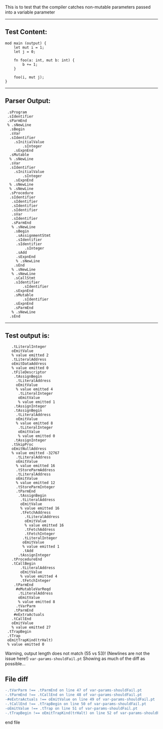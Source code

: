 This is to test that the compiler catches non-mutable parameters passed into a variable parameter

-------------------------


Test Content: 
-------------------------
```
mod main (output) { 
    let mut i = 1;
    let j = 0;

    fn foo(a: int, mut b: int) {
        b += 1;
    }

    foo(i, mut j);
}
```
------------------------


Parser Output: 
-------------------------
```
 .sProgram
 .sIdentifier
 .sParmEnd
 % .sNewLine
  .sBegin
  .sVar
  .sIdentifier
    .sInitialValue
        .sInteger
    .sExpnEnd
  .sMutable
  % .sNewLine
  .sVar
  .sIdentifier
    .sInitialValue
        .sInteger
    .sExpnEnd
  % .sNewLine
  % .sNewLine
  .sProcedure
  .sIdentifier
   .sIdentifier
   .sIdentifier
   .sIdentifier
   .sVar
   .sIdentifier
   .sParmEnd
   % .sNewLine
    .sBegin
     .sAssignmentStmt
     .sIdentifier
     .sIdentifier
         .sInteger
     .sAdd
     .sExpnEnd
     % .sNewLine
    .sEnd
   % .sNewLine
   % .sNewLine
    .sCallStmt
    .sIdentifier
        .sIdentifier
    .sExpnEnd
    .sMutable
        .sIdentifier
    .sExpnEnd
    .sParmEnd
   % .sNewLine
  .sEnd

```
------------------------

Test output is: 
-------------------------
```
   .tLiteralInteger
   oEmitValue
   % value emitted 2
   .tLiteralAddress
   oEmitDataAddress
   % value emitted 0
   .tFileDescriptor
    .tAssignBegin
     .tLiteralAddress
     oEmitValue
     % value emitted 4
      .tLiteralInteger
      oEmitValue
      % value emitted 1
    .tAssignInteger
    .tAssignBegin
     .tLiteralAddress
     oEmitValue
     % value emitted 8
      .tLiteralInteger
      oEmitValue
      % value emitted 0
    .tAssignInteger
   .tSkipProc
   oEmitNullAddress
   % value emitted -32767
     .tLiteralAddress
     oEmitValue
     % value emitted 16
     .tStoreParmAddress
     .tLiteralAddress
     oEmitValue
     % value emitted 12
     .tStoreParmInteger
     .tParmEnd
      .tAssignBegin
       .tLiteralAddress
       oEmitValue
       % value emitted 16
       .tFetchAddress
         .tLiteralAddress
         oEmitValue
         % value emitted 16
         .tFetchAddress
         .tFetchInteger
        .tLiteralInteger
        oEmitValue
        % value emitted 1
        .tAdd
      .tAssignInteger
   .tProcedureEnd
   .tCallBegin
       .tLiteralAddress
       oEmitValue
       % value emitted 4
       .tFetchInteger
    .tParmEnd
     #eMutableVarReqd
      .tLiteralAddress
      oEmitValue
      % value emitted 8
     .tVarParm
    .tParmEnd
    #eExtraActuals
   .tCallEnd
   oEmitValue
   % value emitted 27
 .tTrapBegin
 .tTrap
 oEmitTrapKind(trHalt)
 % value emitted 0

```


Warning, output length does not match (55 vs 53)!  (Newlines are not the issue here!) `var-params-shouldFail.pt`
Showing as much of the diff as possible...

File diff
-------------------------
```diff
-.tVarParm !== .tParmEnd on line 47 of var-params-shouldFail.pt
-.tParmEnd !== .tCallEnd on line 48 of var-params-shouldFail.pt
-#eExtraActuals !== oEmitValue on line 49 of var-params-shouldFail.pt
-.tCallEnd !== .tTrapBegin on line 50 of var-params-shouldFail.pt
-oEmitValue !== .tTrap on line 51 of var-params-shouldFail.pt
-.tTrapBegin !== oEmitTrapKind(trHalt) on line 52 of var-params-shouldFail.pt

```
end file
